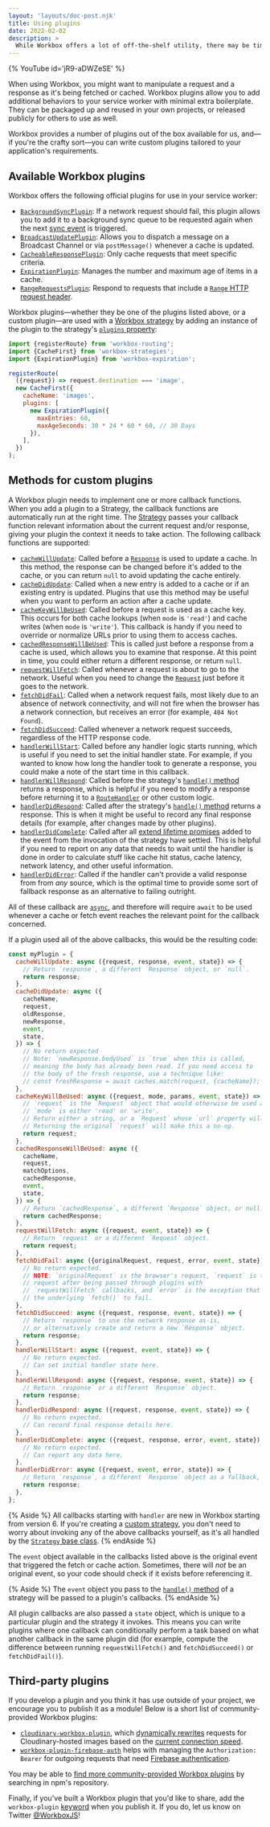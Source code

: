 ```yaml
---
layout: 'layouts/doc-post.njk'
title: Using plugins
date: 2022-02-02
description: >
  While Workbox offers a lot of off-the-shelf utility, there may be times when you need to extend it to satisfy your application requirements. That's where Workbox's plugin architecture can come in handy.
---
```


{% YouTube id='jR9-aDWZeSE' %}

When using Workbox, you might want to manipulate a request and a response as it's being fetched or cached. Workbox plugins allow you to add additional behaviors to your service worker with minimal extra boilerplate. They can be packaged up and reused in your own projects, or released publicly for others to use as well.

Workbox provides a number of plugins out of the box available for us, and&mdash;if you're the crafty sort&mdash;you can write custom plugins tailored to your application's requirements.

## Available Workbox plugins

Workbox offers the following official plugins for use in your service worker:

- [`BackgroundSyncPlugin`](/docs/workbox/reference/workbox-background-sync/#type-BackgroundSyncPlugin): If a network request should fail, this plugin allows you to add it to a background sync queue to be requested again when the next [sync event](https://developer.mozilla.org/docs/Web/API/SyncEvent) is triggered.
- [`BroadcastUpdatePlugin`](/docs/workbox/reference/workbox-broadcast-update/#type-BroadcastUpdatePlugin): Allows you to dispatch a message on a Broadcast Channel or via `postMessage()` whenever a cache is updated.
- [`CacheableResponsePlugin`](/docs/workbox/reference/workbox-cacheable-response/#type-CacheableResponsePlugin): Only cache requests that meet specific criteria.
- [`ExpirationPlugin`](/docs/workbox/reference/workbox-expiration/#type-ExpirationPlugin): Manages the number and maximum age of items in a cache.
- [`RangeRequestsPlugin`](/docs/workbox/reference/workbox-range-requests/#type-RangeRequestsPlugin): Respond to requests that include a [`Range` HTTP request header](https://developer.mozilla.org/docs/Web/HTTP/Headers/Range).

Workbox plugins&mdash;whether they be one of the plugins listed above, or a custom plugin&mdash;are used with a [Workbox strategy](/docs/workbox/modules/workbox-strategies/) by adding an instance of the plugin to the strategy's [`plugins` property](/docs/workbox/reference/workbox-strategies/#property-StrategyOptions-plugins):

```js
import {registerRoute} from 'workbox-routing';
import {CacheFirst} from 'workbox-strategies';
import {ExpirationPlugin} from 'workbox-expiration';

registerRoute(
  ({request}) => request.destination === 'image',
  new CacheFirst({
    cacheName: 'images',
    plugins: [
      new ExpirationPlugin({
        maxEntries: 60,
        maxAgeSeconds: 30 * 24 * 60 * 60, // 30 Days
      }),
    ],
  })
);
```

## Methods for custom plugins

A Workbox plugin needs to implement one or more callback functions. When you add a plugin to a Strategy, the callback functions are automatically run at the right time. The [Strategy](/docs/workbox/reference/workbox-strategies/#type-Strategy) passes your callback function relevant information about the current request and/or response, giving your plugin the context it needs to take action. The following callback functions are supported:

- [`cacheWillUpdate`](/docs/workbox/reference/workbox-core/#method-CacheWillUpdateCallback): Called before a [`Response`](https://developer.mozilla.org/docs/Web/API/Response) is used to update a cache. In this method, the response can be changed before it's added to the cache, or you can return `null` to avoid updating the cache entirely.
- [`cacheDidUpdate`](/docs/workbox/reference/workbox-core/#method-CacheDidUpdateCallback): Called when a new entry is added to a cache or if an existing entry is updated. Plugins that use this method may be useful when you want to perform an action after a cache update.
- [`cacheKeyWillBeUsed`](/docs/workbox/reference/workbox-core/#method-CacheKeyWillBeUsedCallback): Called before a request is used as a cache key. This occurs for both cache lookups (when `mode` is `'read'`) and cache writes (when `mode` is `'write'`). This callback is handy if you need to override or normalize URLs prior to using them to access caches.
- [`cachedResponseWillBeUsed`](/docs/workbox/reference/workbox-core/#method-CachedResponseWillBeUsedCallback): This is called just before a response from a cache is used, which allows you to examine that response. At this point in time, you could either return a different response, or return `null`.
- [`requestWillFetch`](/docs/workbox/reference/workbox-core/#method-RequestWillFetchCallback): Called whenever a request is about to go to the network. Useful when you need to change the [`Request`](https://developer.mozilla.org/docs/Web/API/Request) just before it goes to the network.
- [`fetchDidFail`](/docs/workbox/reference/workbox-core/#method-FetchDidFailCallback): Called when a network request fails, most likely due to an absence of network connectivity, and will not fire when the browser has a network connection, but receives an error (for example, `404 Not Found`).
- [`fetchDidSucceed`](/docs/workbox/reference/workbox-core/#method-FetchDidSucceedCallback): Called whenever a network request succeeds, regardless of the HTTP response code.
- [`handlerWillStart`](/docs/workbox/reference/workbox-core/#method-HandlerWillStartCallback): Called before any handler logic starts running, which is useful if you need to set the initial handler state. For example, if you wanted to know how long the handler took to generate a response, you could make a note of the start time in this callback.
- [`handlerWillRespond`](/docs/workbox/reference/workbox-core/#method-HandlerWillRespondCallback): Called before the strategy's [`handle()` method](/docs/workbox/reference/workbox-strategies/#method-CacheFirst-handle) returns a response, which is helpful if you need to modify a response before returning it to a [`RouteHandler`](/docs/workbox/reference/workbox-core/#type-RouteHandler) or other custom logic.
- [`handlerDidRespond`](/docs/workbox/reference/workbox-core/#method-HandlerDidRespondCallback): Called after the strategy's [`handle()` method](/docs/workbox/reference/workbox-strategies/#method-CacheFirst-handle) returns a response. This is when it might be useful to record any final response details (for example, after changes made by other plugins).
- [`handlerDidComplete`](/docs/workbox/reference/workbox-core/#method-HandlerDidCompleteCallback): Called after all [extend lifetime promises](https://w3c.github.io/ServiceWorker/#extendableevent-extend-lifetime-promises) added to the event from the invocation of the strategy have settled. This is helpful if you need to report on any data that needs to wait until the handler is done in order to calculate stuff like cache hit status, cache latency, network latency, and other useful information.
- [`handlerDidError`](/docs/workbox/reference/workbox-core/#method-HandlerDidErrorCallback): Called if the handler can't provide a valid response from from _any_ source, which is the optimal time to provide some sort of fallback response as an alternative to failing outright.

All of these callback are [`async`](https://developer.mozilla.org/docs/Web/JavaScript/Reference/Statements/async_function), and therefore will require `await` to be used whenever a cache or fetch event reaches the relevant point for the callback concerned.

If a plugin used all of the above callbacks, this would be the resulting code:

```js
const myPlugin = {
  cacheWillUpdate: async ({request, response, event, state}) => {
    // Return `response`, a different `Response` object, or `null`.
    return response;
  },
  cacheDidUpdate: async ({
    cacheName,
    request,
    oldResponse,
    newResponse,
    event,
    state,
  }) => {
    // No return expected
    // Note: `newResponse.bodyUsed` is `true` when this is called,
    // meaning the body has already been read. If you need access to
    // the body of the fresh response, use a technique like:
    // const freshResponse = await caches.match(request, {cacheName});
  },
  cacheKeyWillBeUsed: async ({request, mode, params, event, state}) => {
    // `request` is the `Request` object that would otherwise be used as the cache key.
    // `mode` is either 'read' or 'write'.
    // Return either a string, or a `Request` whose `url` property will be used as the cache key.
    // Returning the original `request` will make this a no-op.
    return request;
  },
  cachedResponseWillBeUsed: async ({
    cacheName,
    request,
    matchOptions,
    cachedResponse,
    event,
    state,
  }) => {
    // Return `cachedResponse`, a different `Response` object, or null.
    return cachedResponse;
  },
  requestWillFetch: async ({request, event, state}) => {
    // Return `request` or a different `Request` object.
    return request;
  },
  fetchDidFail: async ({originalRequest, request, error, event, state}) => {
    // No return expected.
    // NOTE: `originalRequest` is the browser's request, `request` is the
    // request after being passed through plugins with
    // `requestWillFetch` callbacks, and `error` is the exception that caused
    // the underlying `fetch()` to fail.
  },
  fetchDidSucceed: async ({request, response, event, state}) => {
    // Return `response` to use the network response as-is,
    // or alternatively create and return a new `Response` object.
    return response;
  },
  handlerWillStart: async ({request, event, state}) => {
    // No return expected.
    // Can set initial handler state here.
  },
  handlerWillRespond: async ({request, response, event, state}) => {
    // Return `response` or a different `Response` object.
    return response;
  },
  handlerDidRespond: async ({request, response, event, state}) => {
    // No return expected.
    // Can record final response details here.
  },
  handlerDidComplete: async ({request, response, error, event, state}) => {
    // No return expected.
    // Can report any data here.
  },
  handlerDidError: async ({request, event, error, state}) => {
    // Return `response`, a different `Response` object as a fallback, or `null`.
    return response;
  },
};
```

{% Aside %}
All callbacks starting with `handler` are new in Workbox starting from version 6. If you're creating a [custom strategy](/docs/workbox/modules/workbox-strategies/#custom-strategies), you don't need to worry about invoking any of the above callbacks yourself, as it's all handled by the [`Strategy` base class](/docs/workbox/reference/workbox-strategies/#type-Strategy).
{% endAside %}

The `event` object available in the callbacks listed above is the original event that triggered the fetch or cache action. Sometimes, there will _not_ be an original event, so your code should check if it exists before referencing it.

{% Aside %}
The `event` object you pass to the [`handle()` method](/docs/workbox/reference/workbox-strategies/#method-CacheFirst-handle) of a strategy will be passed to a plugin's callbacks.
{% endAside %}

All plugin callbacks are also passed a `state` object, which is unique to a particular plugin and the strategy it invokes. This means you can write plugins where one callback can conditionally perform a task based on what another callback in the same plugin did (for example, compute the difference between running `requestWillFetch()` and `fetchDidSucceed()` or `fetchDidFail()`).

## Third-party plugins

If you develop a plugin and you think it has use outside of your project, we encourage you to publish it as a module! Below is a short list of community-provided Workbox plugins:

- [`cloudinary-workbox-plugin`](https://www.npmjs.com/package/cloudinary-workbox-plugin), which [dynamically rewrites](https://blog.fullstacktraining.com/a-cloudinary-plugin-for-workbox/) requests for Cloudinary-hosted images based on the [current connection speed](https://developer.mozilla.org/docs/Web/API/Network_Information_API).
- [`workbox-plugin-firebase-auth`](https://www.npmjs.com/package/workbox-plugin-firebase-auth) helps with managing the `Authorization: Bearer` for outgoing requests that need [Firebase authentication](https://firebase.google.com/docs/reference/js/v8/firebase.User#getidtoken).

You may be able to [find more community-provided Workbox plugins](https://www.npmjs.com/search?q=keywords:workbox-plugin) by searching in npm's repository.

Finally, if you've built a Workbox plugin that you'd like to share, add the `workbox-plugin` [keyword](https://docs.npmjs.com/files/package.json#keywords) when you publish it. If you do, let us know on Twitter [@WorkboxJS](https://twitter.com/workboxjs)!
